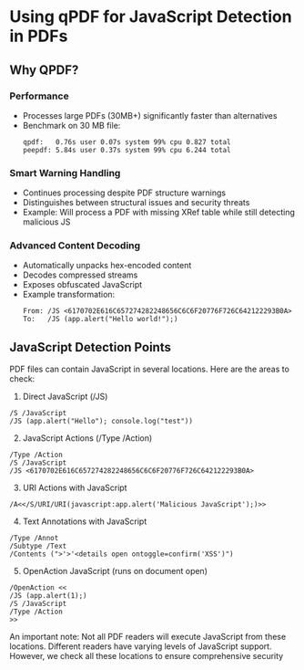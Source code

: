# Using qPDF for JavaScript Detection in PDFs

## Why QPDF?

### Performance
- Processes large PDFs (30MB+) significantly faster than alternatives
- Benchmark on 30 MB file:
  ```
  qpdf:   0.76s user 0.07s system 99% cpu 0.827 total
  peepdf: 5.84s user 0.37s system 99% cpu 6.244 total
  ```

### Smart Warning Handling
- Continues processing despite PDF structure warnings
- Distinguishes between structural issues and security threats
- Example: Will process a PDF with missing XRef table while still detecting malicious JS

### Advanced Content Decoding
- Automatically unpacks hex-encoded content
- Decodes compressed streams
- Exposes obfuscated JavaScript
- Example transformation:
  ```
  From: /JS <6170702E616C657274282248656C6C6F20776F726C642122293B0A>
  To:   /JS (app.alert("Hello world!");)
  ```

## JavaScript Detection Points
PDF files can contain JavaScript in several locations. Here are the areas to check:

1. Direct JavaScript (/JS)
```
/S /JavaScript
/JS (app.alert("Hello"); console.log("test"))
```

2. JavaScript Actions (/Type /Action)
```
/Type /Action
/S /JavaScript
/JS <6170702E616C657274282248656C6C6F20776F726C642122293B0A>
```

3. URI Actions with JavaScript
```
/A<</S/URI/URI(javascript:app.alert('Malicious JavaScript');)>>
```

4. Text Annotations with JavaScript
```
/Type /Annot
/Subtype /Text
/Contents (">'>'<details open ontoggle=confirm('XSS')")
```

5. OpenAction JavaScript (runs on document open)
```
/OpenAction <<
/JS (app.alert(1);)
/S /JavaScript
/Type /Action
>>
```

An important note: Not all PDF readers will execute JavaScript from these locations. Different readers have varying levels of JavaScript support. However, we check all these locations to ensure comprehensive security

